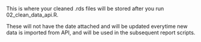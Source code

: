 This is where your cleaned .rds files will be stored after you run 02_clean_data_api.R. 

These will not have the date attached and will be updated everytime new data is imported from API, and will be used in the subsequent report scripts.
